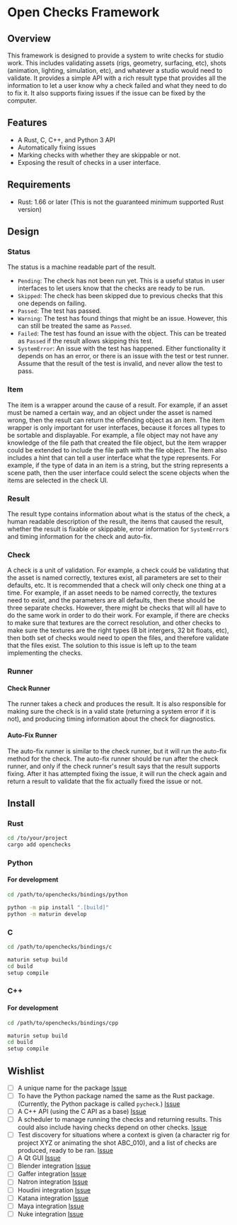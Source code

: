 # Open Checks Framework

## Overview

This framework is designed to provide a system to write checks for studio work.
This includes validating assets (rigs, geometry, surfacing, etc), shots
(animation, lighting, simulation, etc), and whatever a studio would need to
validate. It provides a simple API with a rich result type that provides all the
information to let a user know why a check failed and what they need to do to
fix it. It also supports fixing issues if the issue can be fixed by the
computer.

## Features

- A Rust, C, C++, and Python 3 API
- Automatically fixing issues
- Marking checks with whether they are skippable or not.
- Exposing the result of checks in a user interface.

## Requirements

- Rust: 1.66 or later (This is not the guaranteed minimum supported Rust
  version)

## Design

### Status

The status is a machine readable part of the result.

- `Pending`: The check has not been run yet. This is a useful status in user
  interfaces to let users know that the checks are ready to be run.
- `Skipped`: The check has been skipped due to previous checks that this one
  depends on failing.
- `Passed`: The test has passed.
- `Warning`: The test has found things that might be an issue. However, this can
  still be treated the same as `Passed`.
- `Failed`: The test has found an issue with the object. This can be treated as
  `Passed` if the result allows skipping this test.
- `SystemError`: An issue with the test has happened. Either functionality it
  depends on has an error, or there is an issue with the test or test runner.
  Assume that the result of the test is invalid, and never allow the test to
  pass.

### Item

The item is a wrapper around the cause of a result. For example, if an asset
must be named a certain way, and an object under the asset is named wrong, then
the result can return the offending object as an item. The item wrapper is only
important for user interfaces, because it forces all types to be sortable and
displayable. For example, a file object may not have any knowledge of the file
path that created the file object, but the item wrapper could be extended to
include the file path with the file object. The item also includes a hint that
can tell a user interface what the type represents. For example, if the type of
data in an item is a string, but the string represents a scene path, then the
user interface could select the scene objects when the items are selected in the
check UI.

### Result

The result type contains information about what is the status of the check, a
human readable description of the result, the items that caused the result,
whether the result is fixable or skippable, error information for `SystemError`s
and timing information for the check and auto-fix.

### Check

A check is a unit of validation. For example, a check could be validating that
the asset is named correctly, textures exist, all parameters are set to their
defaults, etc. It is recommended that a check will only check one thing at a
time. For example, if an asset needs to be named correctly, the textures need to
exist, and the parameters are all defaults, then these should be three separate
checks. However, there might be checks that will all have to do the same work in
order to do their work. For example, if there are checks to make sure that
textures are the correct resolution, and other checks to make sure the textures
are the right types (8 bit intergers, 32 bit floats, etc), then both set of
checks would need to open the files, and therefore validate that the files
exist. The solution to this issue is left up to the team implementing the
checks.

### Runner

#### Check Runner

The runner takes a check and produces the result. It is also responsible for
making sure the check is in a valid state (returning a system error if it is
not), and producing timing information about the check for diagnostics.

#### Auto-Fix Runner

The auto-fix runner is similar to the check runner, but it will run the auto-fix
method for the check. The auto-fix runner should be run after the check runner,
and only if the check runner's result says that the result supports fixing.
After it has attempted fixing the issue, it will run the check again and return
a result to validate that the fix actually fixed the issue or not.

## Install

### Rust

```bash
cd /to/your/project
cargo add openchecks
```

### Python

#### For development

```bash
cd /path/to/openchecks/bindings/python

python -m pip install ".[build]"
python -m maturin develop
```

### C

```bash
cd /path/to/openchecks/bindings/c

maturin setup build
cd build
setup compile
```

### C++

#### For development

```bash
cd /path/to/openchecks/bindings/cpp

maturin setup build
cd build
setup compile
```

## Wishlist

- [ ] A unique name for the package
      [Issue](https://github.com/scott-wilson/openchecks/issues/5)
- [ ] To have the Python package named the same as the Rust package. (Currently,
      the Python package is called `pycheck`.)
      [Issue](https://github.com/scott-wilson/openchecks/issues/6)
- [ ] A C++ API (using the C API as a base)
      [Issue](https://github.com/scott-wilson/openchecks/issues/9)
- [ ] A scheduler to manage running the checks and returning results. This could
      also include having checks depend on other checks.
      [Issue](https://github.com/scott-wilson/openchecks/issues/7)
- [ ] Test discovery for situations where a context is given (a character rig
      for project XYZ or animating the shot ABC_010), and a list of checks are
      produced, ready to be ran.
      [Issue](https://github.com/scott-wilson/openchecks/issues/8)
- [ ] A Qt GUI [Issue](https://github.com/scott-wilson/openchecks/issues/10)
- [ ] Blender integration
      [Issue](https://github.com/scott-wilson/openchecks/issues/11)
- [ ] Gaffer integration
      [Issue](https://github.com/scott-wilson/openchecks/issues/11)
- [ ] Natron integration
      [Issue](https://github.com/scott-wilson/openchecks/issues/11)
- [ ] Houdini integration
      [Issue](https://github.com/scott-wilson/openchecks/issues/11)
- [ ] Katana integration
      [Issue](https://github.com/scott-wilson/openchecks/issues/11)
- [ ] Maya integration
      [Issue](https://github.com/scott-wilson/openchecks/issues/11)
- [ ] Nuke integration
      [Issue](https://github.com/scott-wilson/openchecks/issues/11)
